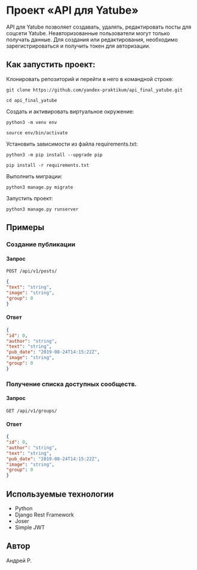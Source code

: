 # Проект «API для Yatube»
API для Yatube позволяет создавать, удалять, редактировать посты для соцсети Yatube.
Неавторизованные пользователи могут только получать данные. Для создания или редактирования,
необходимо зарегистрироваться и получить токен для авторизации.

## Как запустить проект:

Клонировать репозиторий и перейти в него в командной строке:
```
git clone https://github.com/yandex-praktikum/api_final_yatube.git

cd api_final_yatube
```
Cоздать и активировать виртуальное окружение:
```
python3 -m venv env

source env/bin/activate
```
Установить зависимости из файла requirements.txt:
```
python3 -m pip install --upgrade pip

pip install -r requirements.txt
```
Выполнить миграции:
```
python3 manage.py migrate
```
Запустить проект:
```
python3 manage.py runserver
```

## Примеры
### Создание публикации
#### Запрос
```POST /api/v1/posts/```
```json
{
"text": "string",
"image": "string", 
"group": 0 
}
```
#### Ответ
```json
{
"id": 0,
"author": "string",
"text": "string",
"pub_date": "2019-08-24T14:15:22Z",
"image": "string",
"group": 0
}
```

### Получение списка доступных сообществ.
#### Запрос
```GET /api/v1/groups/```

#### Ответ
```json
{
"id": 0,
"author": "string",
"text": "string",
"pub_date": "2019-08-24T14:15:22Z",
"image": "string",
"group": 0
}
```
## Используемые технологии
- Python
- Django Rest Framework
- Joser
- Simple JWT
## Автор
Андрей Р.
